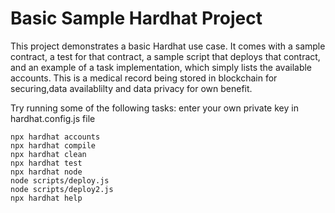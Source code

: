 # Basic Sample Hardhat Project

This project demonstrates a basic Hardhat use case. It comes with a sample contract, a test for that contract, a sample script that deploys that contract, and an example of a task implementation, which simply lists the available accounts.
This is a medical record being stored in blockchain for securing,data availablilty and data privacy for own benefit.


Try running some of the following tasks:
enter your own private key in hardhat.config.js file

```shell
npx hardhat accounts
npx hardhat compile
npx hardhat clean
npx hardhat test
npx hardhat node
node scripts/deploy.js
node scripts/deploy2.js
npx hardhat help
```
